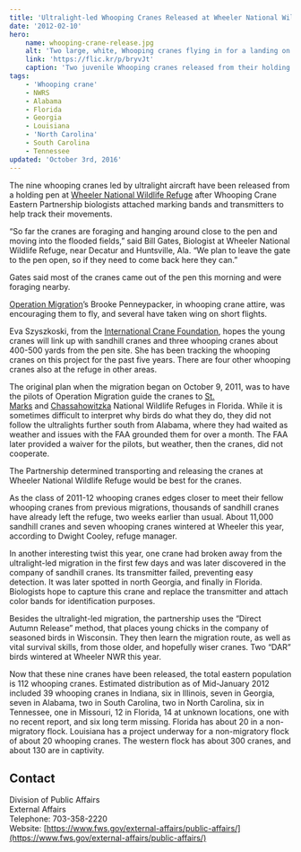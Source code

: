 ```yaml
---
title: 'Ultralight-led Whooping Cranes Released at Wheeler National Wildlife Refuge'
date: '2012-02-10'
hero:
    name: whooping-crane-release.jpg
    alt: 'Two large, white, Whooping cranes flying in for a landing on a small pond.'
    link: 'https://flic.kr/p/bryvJt'
    caption: 'Two juvenile Whooping cranes released from their holding pen fly around on Wheeler National Wildlife Refuge, Decatur, AL. Photo by Bill Gates, USFWS.'
tags:
    - 'Whooping crane'
    - NWRS
    - Alabama
    - Florida
    - Georgia
    - Louisiana
    - 'North Carolina'
    - South Carolina
    - Tennessee
updated: 'October 3rd, 2016'
---
```


The nine whooping cranes led by ultralight aircraft have been released from a holding pen at [Wheeler National Wildlife Refuge](http://www.fws.gov/wheeler/) after Whooping Crane Eastern Partnership biologists attached marking bands and transmitters to help track their movements.

“So far the cranes are foraging and hanging around close to the pen and moving into the flooded fields,” said Bill Gates, Biologist at Wheeler National Wildlife Refuge, near Decatur and Huntsville, Ala. “We plan to leave the gate to the pen open, so if they need to come back here they can.”

Gates said most of the cranes came out of the pen this morning and were foraging nearby.

[Operation Migration](http://www.operationmigration.org/ "Link to non-FWS site")’s Brooke Penneypacker, in whooping crane attire, was encouraging them to fly, and several have taken wing on short flights.

Eva Szyszkoski, from the [International Crane Foundation](http://www.savingcranes.org/ "Link to non-FWS site"), hopes the young cranes will link up with sandhill cranes and three whooping cranes about 400-500 yards from the pen site. She has been tracking the whooping cranes on this project for the past five years. There are four other whooping cranes also at the refuge in other areas.

The original plan when the migration began on October 9, 2011, was to have the pilots of Operation Migration guide the cranes to [St. Marks](http://www.fws.gov/saintmarks/) and [Chassahowitzka](http://www.fws.gov/chassahowitzka/) National Wildlife Refuges in Florida. While it is sometimes difficult to interpret why birds do what they do, they did not follow the ultralights further south from Alabama, where they had waited as weather and issues with the FAA grounded them for over a month. The FAA later provided a waiver for the pilots, but weather, then the cranes, did not cooperate.

The Partnership determined transporting and releasing the cranes at Wheeler National Wildlife Refuge would be best for the cranes.

As the class of 2011-12 whooping cranes edges closer to meet their fellow whooping cranes from previous migrations, thousands of sandhill cranes have already left the refuge, two weeks earlier than usual. About 11,000 sandhill cranes and seven whooping cranes wintered at Wheeler this year, according to Dwight Cooley, refuge manager.

In another interesting twist this year, one crane had broken away from the ultralight-led migration in the first few days and was later discovered in the company of sandhill cranes. Its transmitter failed, preventing easy detection. It was later spotted in north Georgia, and finally in Florida. Biologists hope to capture this crane and replace the transmitter and attach color bands for identification purposes.

Besides the ultralight-led migration, the partnership uses the “Direct Autumn Release” method, that places young chicks in the company of seasoned birds in Wisconsin. They then learn the migration route, as well as vital survival skills, from those older, and hopefully wiser cranes. Two “DAR” birds wintered at Wheeler NWR this year.

Now that these nine cranes have been released, the total eastern population is 112 whooping cranes. Estimated distribution as of Mid-January 2012 included 39 whooping cranes in Indiana, six in Illinois, seven in Georgia, seven in Alabama, two in South Carolina, two in North Carolina, six in Tennessee, one in Missouri, 12 in Florida, 14 at unknown locations, one with no recent report, and six long term missing. Florida has about 20 in a non-migratory flock. Louisiana has a project underway for a non-migratory flock of about 20 whooping cranes. The western flock has about 300 cranes, and about 130 are in captivity.

## Contact

Division of Public Affairs  
External Affairs  
Telephone: 703-358-2220  
Website: [https://www.fws.gov/external-affairs/public-affairs/](https://www.fws.gov/external-affairs/public-affairs/)
